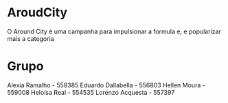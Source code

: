 # AroudCity
O Around City é uma campanha para impulsionar a formula e, e popularizar mais a categoria

# Grupo
Alexia Ramalho - 558385
Eduardo Dallabella - 556803
Hellen Moura - 559008
Heloísa Real - 554535
Lorenzo Acquesta - 557397
